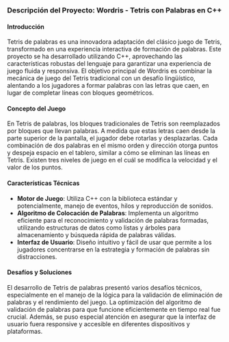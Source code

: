 ### Descripción del Proyecto: Wordris - Tetris con Palabras en C++

#### Introducción
Tetris de palabras es una innovadora adaptación del clásico juego de Tetris, transformado en una experiencia interactiva de formación de palabras. Este proyecto se ha desarrollado utilizando C++, aprovechando las características robustas del lenguaje para garantizar una experiencia de juego fluida y responsiva. El objetivo principal de Wordris es combinar la mecánica de juego del Tetris tradicional con un desafío lingüístico, alentando a los jugadores a formar palabras con las letras que caen, en lugar de completar líneas con bloques geométricos.

#### Concepto del Juego
En Tetris de palabras, los bloques tradicionales de Tetris son reemplazados por bloques que llevan palabras. A medida que estas letras caen desde la parte superior de la pantalla, el jugador debe rotarlas y desplazarlas. Cada combinación de dos palabras en el mismo orden y dirección  otorga puntos y despeja espacio en el tablero, similar a cómo se eliminan las líneas en Tetris. Existen tres niveles de juego en el cuál se modifica la velocidad y el valor de los puntos.

#### Características Técnicas
- **Motor de Juego**: Utiliza C++ con la biblioteca estándar y potencialmente, manejo de eventos, hilos y reproducción de sonidos.
- **Algoritmo de Colocación de Palabras**: Implementa un algoritmo eficiente para el reconocimiento y validación de palabras formadas, utilizando estructuras de datos como listas y árboles para almacenamiento y búsqueda rápida de palabras válidas.
- **Interfaz de Usuario**: Diseño intuitivo y fácil de usar que permite a los jugadores concentrarse en la estrategia y formación de palabras sin distracciones.

#### Desafíos y Soluciones
El desarrollo de Tetris de palabras presentó varios desafíos técnicos, especialmente en el manejo de la lógica para la validación de eliminación de palabras y el rendimiento del juego. La optimización del algoritmo de validación de palabras para que funcione eficientemente en tiempo real fue crucial. Además, se puso especial atención en asegurar que la interfaz de usuario fuera responsive y accesible en diferentes dispositivos y plataformas.
